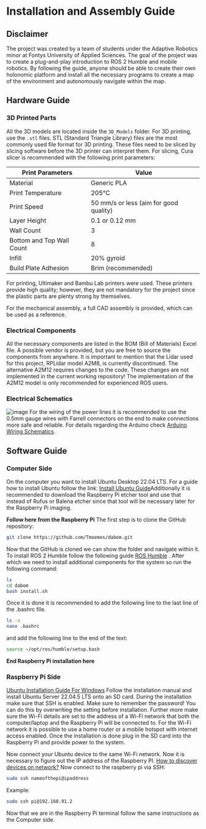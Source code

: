 # Installation and Assembly Guide

## Disclaimer

The project was created by a team of students under the Adaptive Robotics minor at Fontys University of Applied Sciences. The goal of the project was to create a plug-and-play introduction to ROS 2 Humble and mobile robotics. By following the guide, anyone should be able to create their own holonomic platform and install all the necessary programs to create a map of the environment and autonomously navigate within the map.

## Hardware Guide

### 3D Printed Parts

All the 3D models are located inside the `3D_Models` folder. For 3D printing, use the `.stl` files. STL (Standard Triangle Library) files are the most commonly used file format for 3D printing. These files need to be sliced by slicing software before the 3D printer can interpret them. For slicing, Cura slicer is recommended with the following print parameters:

| Print Parameters           | Value                                  |
| -------------------------- | -------------------------------------- |
| Material                   | Generic PLA                            |
| Print Temperature          | 205°C                                  |
| Print Speed                | 50 mm/s or less (aim for good quality) |
| Layer Height               | 0.1 or 0.12 mm                         |
| Wall Count                 | 3                                      |
| Bottom and Top Wall Count  | 8                                      |
| Infill                     | 20% gyroid                             |
| Build Plate Adhesion       | Brim (recommended)                     |

For printing, Ultimaker and Bambu Lab printers were used. These printers provide high quality; however, they are not mandatory for the project since the plastic parts are plenty strong by themselves.

For the mechanical assembly, a full CAD assembly is provided, which can be used as a reference.

### Electrical Components

All the necessary components are listed in the BOM (Bill of Materials) Excel file. A possible vendor is provided, but you are free to source the components from anywhere. It is important to mention that the Lidar used for this project, RPLidar model A2M8, is currently discontinued. The alternative A2M12 requires changes to the code. These changes are not implemented in the current working repository! The implementation of the A2M12 model is only recommended for experienced ROS users.

### Electrical Schematics
![image](https://github.com/user-attachments/assets/04fa2b5f-c790-43d9-9397-3a3dc7761b07)
For the wiring of the power lines it is recommended to use the 0.5mm gauge wires with Farrell connectors on the end to make connections more safe and reliable. 
For details regarding the Arduino check [Arduino Wiring Schematics](Arduino_Code/README.md).
## Software Guide

### Computer Side
On the computer you want to install Ubuntu Desktop 22.04 LTS. For a guide how to install Ubuntu follow the link: [Install Ubuntu Guide](https://itsfoss.com/install-ubuntu/)Additionally it is recommended to download the Raspberry Pi etcher tool and use that instead of Rufus or Balena etcher since that tool will be necessary later for the Raspberry Pi imaging.


**Follow here from the Raspberry Pi**
The first step is to clone the GitHub repository:
```bash
git clone https://github.com/Tmoemes/dabom.git
```
Now that the GitHub is cloned we can show the folder and navigate within it. To install ROS 2 Humble follow the following guide [ROS Humble](https://docs.ros.org/en/humble/Installation/Ubuntu-Install-Debs.html) . After which we need to install additional components for the system so run the following command: 
```bash
ls
cd dabom
bash install.sh
```
Once it is done it is recommended to add the following line to the last line of the .bashrc file. 
```bash
ls -a 
nano .bashrc
```
and add the following line to the end of the text:
```bash 
source ~/opt/ros/humble/setup.bash
```
**End Raspberry Pi installation here**


### Raspberry Pi Side
[Ubuntu Installation Guide For Windows](https://roboticsbackend.com/install-ubuntu-on-raspberry-pi-without-monitor/)
Follow the installation manual and install Ubuntu Server 22.04.5 LTS onto an SD card. During the installation make sure that SSH is enabled. Make sure to remember the password! You can do this by overwriting the setting before installation. Further more make sure the Wi-Fi details are set to the address of a Wi-Fi network that both the computer/laptop and the Raspberry Pi will be connected to. For the Wi-Fi network it is possible to use a home router or a mobile hotspot with internet access enabled.  Once the installation is done plug in the SD card into the Raspberry Pi and provide power to the system.

Now connect your Ubuntu device to the same Wi-Fi network. Now it is necessary to figure out the IP address of the Raspberry PI. [How to discover devices on network?](https://www.tomshardware.com/how-to/scan-for-network-devices)
Now connect to the raspberry pi via SSH:
```bash
sudo ssh nameofthepi@ipaddress
```

Example:
```bash
sudo ssh pi@192.168.91.2
```

Now that we are in the Raspberry Pi terminal follow the same instructions as the Computer side. 